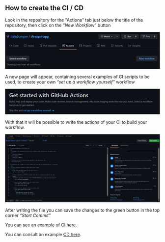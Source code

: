 ## How to create the CI / CD
Look in the repository for the "Actions" tab just below the title of the repository, then click on the <em>"New Workflow"</em> button

![Tutoria 1](/assets/images/tutorial_ci_cd_1.png)

A new page will appear, containing several examples of CI scripts to be used, to create your own <em>“set up a workflow yourself”</em> workflow

![Tutoria 2](/assets/images/tutorial_ci_cd_2.png)

With that it will be possible to write the actions of your CI to build your workflow.

![Tutoria 3](/assets/images/tutorial_ci_cd_3.png)

After writing the file you can save the changes to the green button in the top corner <em>“Start Commit”</em>

You can see an example of [CI here](https://github.com/toledompm/devops-app/blob/main/.github/workflows/main.yml).

You can consult an example [CD here](https://github.com/toledompm/devops-app/blob/main/.github/workflows/aws.yml).
